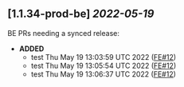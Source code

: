 ## [1.1.34-prod-be] _2022-05-19_

BE PRs needing a synced release:

- **ADDED**
  - test Thu May 19 13:03:59 UTC 2022 ([FE#12])
  - test Thu May 19 13:05:54 UTC 2022 ([FE#12])
  - test Thu May 19 13:06:37 UTC 2022 ([FE#12])

[FE#12]: https://github.com/cycloidio/youdeploy-frontend-web/pull/12
